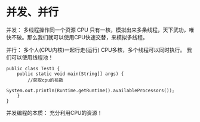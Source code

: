 # 并发、并行

并发： 多线程操作同一个资源
CPU 只有一核，模拟出来多条线程，天下武功，唯快不破。那么我们就可以使用CPU快速交替，来模拟多线程。

并行： 多个人(CPU内核)一起行走(运行)
CPU多核，多个线程可以同时执行。 我们可以使用线程池！

```
public class Test1 {
    public static void main(String[] args) {
        //获取cpu的核数
        System.out.println(Runtime.getRuntime().availableProcessors());
    }
}
```

并发编程的本质： 充分利用CPU的资源！
